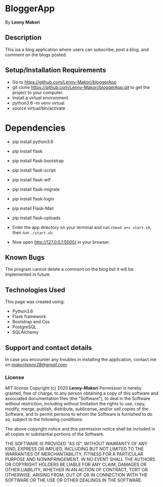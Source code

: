 # BloggerApp

By **Lenny Makori**

## Description
This isa a blog application where users can subscribe, post a blog, and comment on the blogs posted.

## Setup/Installation Requirements
* Go to https://github.com/Lenny-Makori/bloggerApp
* git clone https://github.com/Lenny-Makori/bloggerApp.git to get the project to your computer.
* Install a virtual environment.
* python3.6 -m venv virtual
* source virtual/bin/activate
# Dependencies
* pip install python3.6
* pip install flask
* pip install flask-bootstrap
* pip install flask-script
* pip install flask-wtf
* pip install flask-migrate
* pip install flask-login
* pip install Flask-Mail
* pip install flask-uploads

* Enter the app directory on your terminal and run `chmod a+x start.sh`, then run `./start.sh`.
* Now open http://127.0.0.1:5000/ in your browser.
## Known Bugs
The program cannot delete a comment on the blog but it will be implemented in future.



## Technologies Used
This page was created using: 
* Python3.6
* Flask framework
* Bootstrap and Css
* PostgreSQL
* SQLAlchemy

## Support and contact details
In case you encounter any  troubles in installing the application, contact me on *makorilenny28@gmail.com*.


### License
*MIT license*
Copyright (c) 2020 **Lenny-Makori**
Permission is hereby granted, free of charge, to any person obtaining a copy of this software and associated documentation files (the "Software"), to deal in the Software without restriction, including without limitation the rights to use, copy, modify, merge, publish, distribute, sublicense, and/or sell copies of the Software, and to permit persons to whom the Software is furnished to do so, subject to the following conditions:

The above copyright notice and this permission notice shall be included in all copies or substantial portions of the Software.

THE SOFTWARE IS PROVIDED "AS IS", WITHOUT WARRANTY OF ANY KIND, EXPRESS OR IMPLIED, INCLUDING BUT NOT LIMITED TO THE WARRANTIES OF MERCHANTABILITY, FITNESS FOR A PARTICULAR PURPOSE AND NONINFRINGEMENT. IN NO EVENT SHALL THE AUTHORS OR COPYRIGHT HOLDERS BE LIABLE FOR ANY CLAIM, DAMAGES OR OTHER LIABILITY, WHETHER IN AN ACTION OF CONTRACT, TORT OR OTHERWISE, ARISING FROM, OUT OF OR IN CONNECTION WITH THE SOFTWARE OR THE USE OR OTHER DEALINGS IN THE SOFTWARE.